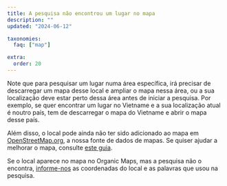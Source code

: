 ```yaml
---
title: A pesquisa não encontrou um lugar no mapa
description: ""
updated: "2024-06-12"

taxonomies:
  faq: ["map"]

extra:
  order: 20
---
```


Note que para pesquisar um lugar numa área específica, irá precisar de descarregar um mapa desse local e ampliar o mapa nessa área, ou a sua localização deve estar perto dessa área antes de iniciar a pesquisa. Por exemplo, se quer encontrar um lugar no Vietname e a sua localização atual é noutro país, tem de descarregar o mapa do Vietname e abrir o mapa desse país.

Além disso, o local pode ainda não ter sido adicionado ao mapa em [OpenStreetMap.org](https://www.openstreetmap.org/), a nossa fonte de dados de mapas. Se quiser ajudar a melhorar o mapa, consulte [este guia](https://wiki.openstreetmap.org/wiki/Pt:Contribuir_com_dados_do_mapa).

Se o local aparece no mapa no Organic Maps, mas a pesquisa não o encontra, [informe-nos](mailto:support@organicmaps.app) as coordenadas do local e as palavras que usou na pesquisa.
